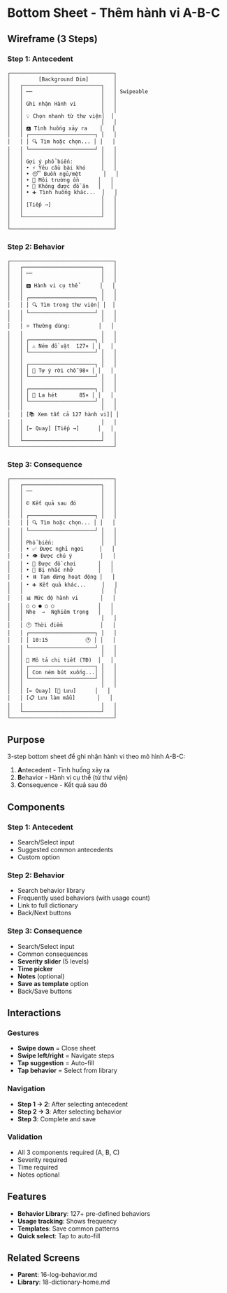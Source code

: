 # Bottom Sheet - Thêm hành vi A-B-C

## Wireframe (3 Steps)

### Step 1: Antecedent

```
┌─────────────────────────────────┐
│         [Background Dim]        │
│   ┌─────────────────────────┐   │
│   │ ──                      │   │ Swipeable
│   │                         │   │
│   │ Ghi nhận Hành vi        │   │
│   │                         │   │
│   │ 💡 Chọn nhanh từ thư viện│  │
│   │                         │   │
│   │ 🅰️ Tình huống xảy ra    │   │
│   │ ┌─────────────────────┐ │   │
│   │ │ 🔍 Tìm hoặc chọn... │ │   │
│   │ └─────────────────────┘ │   │
│   │                         │   │
│   │ Gợi ý phổ biến:         │   │
│   │ • ⚡ Yêu cầu bài khó     │   │
│   │ • 😴 Buồn ngủ/mệt       │   │
│   │ • 🎵 Môi trường ồn      │   │
│   │ • 🍎 Không được đồ ăn   │   │
│   │ • ➕ Tình huống khác...  │   │
│   │                         │   │
│   │ [Tiếp →]                │   │
│   │                         │   │
│   └─────────────────────────┘   │
│                                 │
└─────────────────────────────────┘
```

### Step 2: Behavior

```
┌─────────────────────────────────┐
│   ┌─────────────────────────┐   │
│   │ ──                      │   │
│   │                         │   │
│   │ 🅱️ Hành vi cụ thể       │   │
│   │                         │   │
│   │ ┌─────────────────────┐ │   │
│   │ │ 🔍 Tìm trong thư viện│ │  │
│   │ └─────────────────────┘ │   │
│   │                         │   │
│   │ ⭐ Thường dùng:         │   │
│   │                         │   │
│   │ ┌─────────────────────┐ │   │
│   │ │ ⚠️ Ném đồ vật  127× │ │   │
│   │ └─────────────────────┘ │   │
│   │                         │   │
│   │ ┌─────────────────────┐ │   │
│   │ │ 🏃 Tự ý rời chỗ 98× │ │   │
│   │ └─────────────────────┘ │   │
│   │                         │   │
│   │ ┌─────────────────────┐ │   │
│   │ │ 📢 La hét       85× │ │   │
│   │ └─────────────────────┘ │   │
│   │                         │   │
│   │ [📚 Xem tất cả 127 hành vi]│ │
│   │                         │   │
│   │ [← Quay] [Tiếp →]      │   │
│   │                         │   │
│   └─────────────────────────┘   │
└─────────────────────────────────┘
```

### Step 3: Consequence

```
┌─────────────────────────────────┐
│   ┌─────────────────────────┐   │
│   │ ──                      │   │
│   │                         │   │
│   │ ©️ Kết quả sau đó        │   │
│   │                         │   │
│   │ ┌─────────────────────┐ │   │
│   │ │ 🔍 Tìm hoặc chọn... │ │   │
│   │ └─────────────────────┘ │   │
│   │                         │   │
│   │ Phổ biến:               │   │
│   │ • ✅ Được nghỉ ngơi     │   │
│   │ • 👁️ Được chú ý         │   │
│   │ • 🎁 Được đồ chơi       │   │
│   │ • 🚫 Bị nhắc nhở        │   │
│   │ • ⏸️ Tạm dừng hoạt động │   │
│   │ • ➕ Kết quả khác...     │   │
│   │                         │   │
│   │ 📊 Mức độ hành vi       │   │
│   │ ○ ○ ● ○ ○              │   │
│   │ Nhẹ  →  Nghiêm trọng   │   │
│   │                         │   │
│   │ 🕐 Thời điểm            │   │
│   │ ┌─────────────────────┐ │   │
│   │ │ 10:15            🕐 │ │   │
│   │ └─────────────────────┘ │   │
│   │                         │   │
│   │ 📝 Mô tả chi tiết (TĐ)  │   │
│   │ ┌─────────────────────┐ │   │
│   │ │ Con ném bút xuống...│ │   │
│   │ └─────────────────────┘ │   │
│   │                         │   │
│   │ [← Quay] [💾 Lưu]      │   │
│   │ [📋 Lưu làm mẫu]       │   │
│   │                         │   │
│   └─────────────────────────┘   │
└─────────────────────────────────┘
```

## Purpose

3-step bottom sheet để ghi nhận hành vi theo mô hình A-B-C:

1. **A**ntecedent - Tình huống xảy ra
2. **B**ehavior - Hành vi cụ thể (từ thư viện)
3. **C**onsequence - Kết quả sau đó

## Components

### Step 1: Antecedent

- Search/Select input
- Suggested common antecedents
- Custom option

### Step 2: Behavior

- Search behavior library
- Frequently used behaviors (with usage count)
- Link to full dictionary
- Back/Next buttons

### Step 3: Consequence

- Search/Select input
- Common consequences
- **Severity slider** (5 levels)
- **Time picker**
- **Notes** (optional)
- **Save as template** option
- Back/Save buttons

## Interactions

### Gestures

- **Swipe down** = Close sheet
- **Swipe left/right** = Navigate steps
- **Tap suggestion** = Auto-fill
- **Tap behavior** = Select from library

### Navigation

- **Step 1 → 2**: After selecting antecedent
- **Step 2 → 3**: After selecting behavior
- **Step 3**: Complete and save

### Validation

- All 3 components required (A, B, C)
- Severity required
- Time required
- Notes optional

## Features

- **Behavior Library**: 127+ pre-defined behaviors
- **Usage tracking**: Shows frequency
- **Templates**: Save common patterns
- **Quick select**: Tap to auto-fill

## Related Screens

- **Parent**: 16-log-behavior.md
- **Library**: 18-dictionary-home.md

